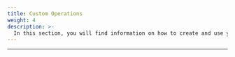 ```yaml
---
title: Custom Operations
weight: 4
description: >-
  In this section, you will find information on how to create and use your own operations in Beagle Flutter.
---
```


---

<!-- todo -->
